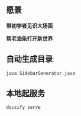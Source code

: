 ## 愿景

**带初学者见识大场面**

**帮老油条打开新世界**


## 自动生成目录
```bash
java SidebarGenerator.java
```

## 本地起服务
```bash
docsify serve
```


